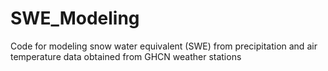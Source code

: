 # SWE_Modeling
Code for modeling snow water equivalent (SWE) from precipitation and air temperature data obtained from GHCN weather stations
